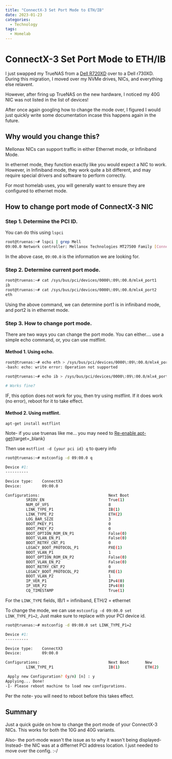 ```yaml
---
title: "ConnectX-3 Set Port Mode to ETH/IB"
date: 2023-01-23
categories:
  - Technology
tags:
  - Homelab
---
```


# ConnectX-3 Set Port Mode to ETH/IB

I just swapped my TrueNAS from a [Dell R720XD](./r720xd-death.md) over to a Dell r730XD. During this migration, I moved over my NVMe drives, NICs, and everything else relavent.

However, after firing up TrueNAS on the new hardware, I noticed my 40G NIC was not listed in the list of devices!

After once again googling how to change the mode over, I figured I would just quickly write some documentation incase this happens again in the future.

<!-- more -->

## Why would you change this?

Mellonax NICs can support traffic in either Ethernet mode, or Infiniband Mode. 

In ethernet mode, they function exactly like you would expect a NIC to work. However, in Infiniband mode, they work quite a bit different, and may require special drivers and software to perform correctly.

For most homelab uses, you will generally want to ensure they are configured to ethernet mode.

## How to change port mode of ConnectX-3 NIC

### Step 1. Determine the PCI ID.

You can do this using `lspci`

``` bash
root@truenas:~# lspci | grep Mell
09:00.0 Network controller: Mellanox Technologies MT27500 Family [ConnectX-3]
```

In the above case, `09:00.0` is the information we are looking for.

### Step 2. Determine current port mode.

``` bash
root@truenas:~# cat /sys/bus/pci/devices/0000\:09\:00.0/mlx4_port1
ib
root@truenas:~# cat /sys/bus/pci/devices/0000\:09\:00.0/mlx4_port2
eth
```

Using the above command, we can determine port1 is in infiniband mode, and port2 is in ethernet mode.

### Step 3. How to change port mode.

There are two ways you can change the port mode. You can either.... use a simple echo command, or, you can use mstflint.

#### Method 1. Using echo.

``` bash
root@truenas:~# echo eth > /sys/bus/pci/devices/0000\:09\:00.0/mlx4_port1
-bash: echo: write error: Operation not supported

root@truenas:~# echo ib > /sys/bus/pci/devices/0000\:09\:00.0/mlx4_port1

# Works fine?
```

IF, this option does not work for you, then try using mstflint. If it does work (no error), reboot for it to take effect.

#### Method 2. Using mstflint.

`apt-get install mstflint`

Note- if you use truenas like me... you may need to [Re-enable apt-get](./../2022-03/2022-03-26-TrueNAS-Reenable-apt-get.md){target=_blank}

Then use `mstflint -d {your pci id} q` to query info

``` bash
root@truenas:~# mstconfig -d 09:00.0 q

Device #1:
----------

Device type:    ConnectX3
Device:         09:00.0

Configurations:                              Next Boot
         SRIOV_EN                            True(1)
         NUM_OF_VFS                          8
         LINK_TYPE_P1                        IB(1)
         LINK_TYPE_P2                        ETH(2)
         LOG_BAR_SIZE                        3
         BOOT_PKEY_P1                        0
         BOOT_PKEY_P2                        0
         BOOT_OPTION_ROM_EN_P1               False(0)
         BOOT_VLAN_EN_P1                     False(0)
         BOOT_RETRY_CNT_P1                   0
         LEGACY_BOOT_PROTOCOL_P1             PXE(1)
         BOOT_VLAN_P1                        1
         BOOT_OPTION_ROM_EN_P2               False(0)
         BOOT_VLAN_EN_P2                     False(0)
         BOOT_RETRY_CNT_P2                   0
         LEGACY_BOOT_PROTOCOL_P2             PXE(1)
         BOOT_VLAN_P2                        1
         IP_VER_P1                           IPv4(0)
         IP_VER_P2                           IPv4(0)
         CQ_TIMESTAMP                        True(1)
```

For the `LINK_TYPE` fields, IB/1 = infiniband, ETH/2 = ethernet

To change the mode, we can use `mstconfig -d 09:00.0 set LINK_TYPE_P1=2`, Just make sure to replace with your PCI device id.

``` bash
root@truenas:~# mstconfig -d 09:00.0 set LINK_TYPE_P1=2

Device #1:
----------

Device type:    ConnectX3
Device:         09:00.0

Configurations:                              Next Boot       New
         LINK_TYPE_P1                        IB(1)           ETH(2)

 Apply new Configuration? (y/n) [n] : y
Applying... Done!
-I- Please reboot machine to load new configurations.
```

Per the note- you will need to reboot before this takes effect.


## Summary

Just a quick guide on how to change the port mode of your ConnectX-3 NICs. This works for both the 10G and 40G variants.

Also- the port-mode wasn't the issue as to why it wasn't being displayed- Instead- the NIC was at a differnet PCI address location. I just needed to move over the config. :-/